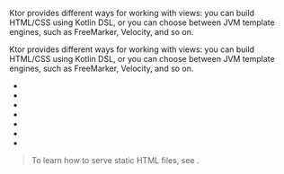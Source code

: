 [//]: # (title: Templating)

<link-summary>Ktor provides different ways for working with views: you can build HTML/CSS using Kotlin DSL, or you can choose between JVM template engines, such as FreeMarker, Velocity, and so on.</link-summary>

Ktor provides different ways for working with views: you can build HTML/CSS using Kotlin DSL, or you can choose between JVM template engines, such as FreeMarker, Velocity, and so on. 
* [](html_dsl.md)
* [](css_dsl.md)
* [](freemarker.md)
* [](velocity.md)
* [](mustache.md)
* [](thymeleaf.md)
* [](pebble.md)

> To learn how to serve static HTML files, see [](Serving_Static_Content.md).
